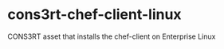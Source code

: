 cons3rt-chef-client-linux
=========================

CONS3RT asset that installs the chef-client on Enterprise Linux
